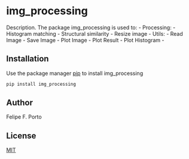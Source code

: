 # img_processing

Description. 
The package img_processing is used to:
	- Processing:
		- Histogram matching
		- Structural similarity
		- Resize image
		- Utils:
		- Read Image
		- Save Image
		- Plot Image
		- Plot Result
		- Plot Histogram
		-

## Installation

Use the package manager [pip](https://pip.pypa.io/en/stable/) to install img_processing

```bash
pip install img_processing
```

## Author
Felipe F. Porto

## License
[MIT](https://choosealicense.com/licenses/mit/)